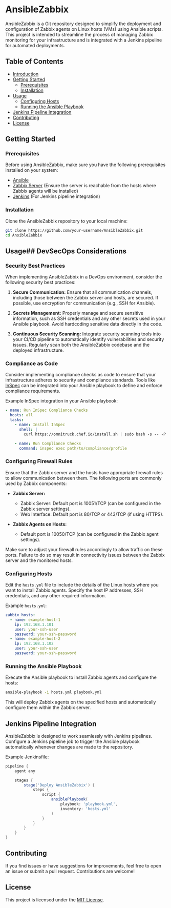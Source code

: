 # AnsibleZabbix

AnsibleZabbix is a Git repository designed to simplify the deployment and configuration of Zabbix agents on Linux
hosts (VMs) using Ansible scripts. This project is intended to streamline the process of managing Zabbix monitoring for
your infrastructure and is integrated with a Jenkins pipeline for automated deployments.

## Table of Contents

- [Introduction](#ansiblezabbix)
- [Getting Started](#getting-started)
    - [Prerequisites](#prerequisites)
    - [Installation](#installation)
- [Usage](#usage)
    - [Configuring Hosts](#configuring-hosts)
    - [Running the Ansible Playbook](#running-the-ansible-playbook)
- [Jenkins Pipeline Integration](#jenkins-pipeline-integration)
- [Contributing](#contributing)
- [License](#license)

## Getting Started

### Prerequisites

Before using AnsibleZabbix, make sure you have the following prerequisites installed on your system:

- [Ansible](https://www.ansible.com/)
- [Zabbix Server](https://www.zabbix.com/) (Ensure the server is reachable from the hosts where Zabbix agents will be
  installed)
- [Jenkins](https://www.jenkins.io/) (For Jenkins pipeline integration)

### Installation

Clone the AnsibleZabbix repository to your local machine:

```bash
git clone https://github.com/your-username/AnsibleZabbix.git
cd AnsibleZabbix
```

## Usage## DevSecOps Considerations

### Security Best Practices

When implementing AnsibleZabbix in a DevOps environment, consider the following security best practices:

1. **Secure Communication:**
Ensure that all communication channels, including those between the Zabbix server and hosts, are secured. 
If possible, use encryption for communication (e.g., SSH for Ansible).

2. **Secrets Management:**
Properly manage and secure sensitive information, such as SSH credentials and any other secrets used in your 
Ansible playbook. Avoid hardcoding sensitive data directly in the code.

3. **Continuous Security Scanning:**
Integrate security scanning tools into your CI/CD pipeline to automatically identify vulnerabilities and security 
issues. Regularly scan both the AnsibleZabbix codebase and the deployed infrastructure.

### Compliance as Code

Consider implementing compliance checks as code to ensure that your infrastructure adheres to security and compliance 
standards. Tools like [InSpec](https://www.inspec.io/) can be integrated into your Ansible playbook to define and enforce compliance requirements.

Example InSpec integration in your Ansible playbook:

```yaml
- name: Run InSpec Compliance Checks
  hosts: all
  tasks:
    - name: Install InSpec
      shell: |
        curl https://omnitruck.chef.io/install.sh | sudo bash -s -- -P inspec

    - name: Run Compliance Checks
      command: inspec exec path/to/compliance/profile
```

### Configuring Firewall Rules

Ensure that the Zabbix server and the hosts have appropriate firewall rules to allow communication between them. The
following ports are commonly used by Zabbix components:

- **Zabbix Server:**
    - Zabbix Server: Default port is 10051/TCP (can be configured in the Zabbix server settings).
    - Web Interface: Default port is 80/TCP or 443/TCP (if using HTTPS).

- **Zabbix Agents on Hosts:**
    - Default port is 10050/TCP (can be configured in the Zabbix agent settings).

Make sure to adjust your firewall rules accordingly to allow traffic on these ports. Failure to do so may result in
connectivity issues between the Zabbix server and the monitored hosts.

### Configuring Hosts

Edit the `hosts.yml` file to include the details of the Linux hosts where you want to install Zabbix agents.
Specify the host IP addresses, SSH credentials, and any other required information.

Example `hosts.yml`:

```yaml
zabbix_hosts:
  - name: example-host-1
    ip: 192.168.1.101
    user: your-ssh-user
    password: your-ssh-password
  - name: example-host-2
    ip: 192.168.1.102
    user: your-ssh-user
    password: your-ssh-password
```

### Running the Ansible Playbook

Execute the Ansible playbook to install Zabbix agents and configure the hosts:

```bash
ansible-playbook -i hosts.yml playbook.yml
```

This will deploy Zabbix agents on the specified hosts and automatically configure them within the Zabbix server.

## Jenkins Pipeline Integration

AnsibleZabbix is designed to work seamlessly with Jenkins pipelines. Configure a Jenkins pipeline job to trigger the
Ansible playbook automatically whenever changes are made to the repository.

Example Jenkinsfile:

```groovy
pipeline {
    agent any

    stages {
        stage('Deploy AnsibleZabbix') {
            steps {
                script {
                    ansiblePlaybook(
                        playbook: 'playbook.yml',
                        inventory: 'hosts.yml'
                    )
                }
            }
        }
    }
}
```

## Contributing

If you find issues or have suggestions for improvements, feel free to open an issue or submit a pull request.
Contributions are welcome!

## License

This project is licensed under the [MIT License](LICENSE).

```

